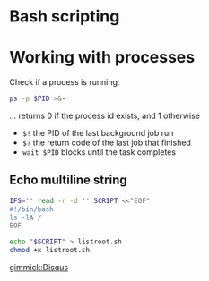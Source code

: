 # Bash scripting

# Working with processes

Check if a process is running:

```bash
ps -p $PID >&-
```

... returns 0 if the process id exists, and 1 otherwise

* `$!` the PID of the last background job run
* `$?` the return code of the last job that finished
* `wait $PID` blocks until the task completes

## Echo multiline string

```bash
IFS='' read -r -d '' SCRIPT <<"EOF"
#!/bin/bash
ls -lA /
EOF

echo "$SCRIPT" > listroot.sh
chmod +x listroot.sh
```

[gimmick:Disqus](swissarmyronin-github-io)